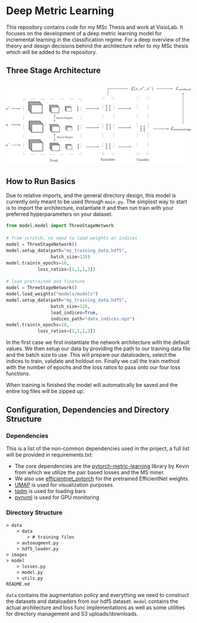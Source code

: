 # Deep Metric Learning

This repository contains code for my MSc Thesis and work at VisioLab. It focuses on the development of a deep metric learning model for incremental learning in the classification regime. For a deep overview of the theory and design decisions behind the architecture refer to my MSc thesis which will be added to the repository.

## Three Stage Architecture

![network](./images/network.png)

## How to Run Basics

Due to relative imports, and the general directory design, this model is currently only meant to be used through `main.py`.  The simplest way to start is to import the architecture, instantiate it and then run train with your preferred hyperparameters on your dataset.

```python
from model.model import ThreeStageNetwork

# from scratch, no need to load weights or indices
model = ThreeStageNetwork()
model.setup_data(path="my_training_data.hdf5",
                 batch_size=128)
model.train(n_epochs=10,
            loss_ratios=[1,1,1,3])

# load pretrained and finetune
model = ThreeStageNetwork()
model.load_weights("models/models")
model.setup_data(path="my_training_data.hdf5",
                 batch_size=128,
                 load_indices=True,
                 indices_path="data_indices.npz")
model.train(n_epochs=10,
            loss_ratios=[1,1,1,3])
```

In the first case we first instantiate the network architecture with the default values. We then setup our data by providing the path to our training data file and the batch size to use. This will prepare our dataloaders, select the indices to train, validate and holdout on. Finally we call the train method with the number of epochs and the loss ratios to pass onto our four loss functions.

When training is finished the model will automatically be saved and the entire log files will be zipped up.

## Configuration, Dependencies and Directory Structure

### Dependencies

This is a list of the non-common dependencies used in the project, a full list will be provided in requirements.txt:

* The core dependencies are the [pytorch-metric-learning](https://github.com/KevinMusgrave/pytorch-metric-learning) library by Kevin from which we utilize the pair based losses and the MS miner. 
* We also use [efficientnet_pytorch](https://github.com/lukemelas/EfficientNet-PyTorch) for the pretrained EfficientNet weights.
*  [UMAP](https://umap-learn.readthedocs.io/en/latest/) is used for visualization purposes.
* [tqdm](https://github.com/tqdm/tqdm) is used for loading bars
* [pynvml](https://pypi.org/project/pynvml/) is used for GPU monitoring

### Directory Structure

```
> data
	> data
		> # training files
	> autoaugment.py
	> hdf5_loader.py
> images
> model
	> losses.py
	> model.py
	> utils.py
README.md
```

 `data` contains the augmentation policy and everything we need to construct the datasets and dataloaders from our hdf5 dataset. `model` contains the actual architecture and loss func implementations as well as some utilities for directory management and S3 uploads/downloads.
